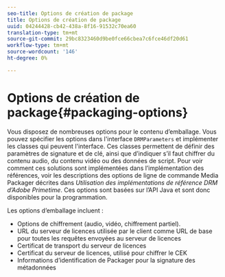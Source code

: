 ```yaml
---
seo-title: Options de création de package
title: Options de création de package
uuid: 04244428-cb42-438a-8f16-91532c70ea60
translation-type: tm+mt
source-git-commit: 29bc8323460d9be0fce66cbea7c6fce46df20d61
workflow-type: tm+mt
source-wordcount: '146'
ht-degree: 0%

---
```



# Options de création de package{#packaging-options}

Vous disposez de nombreuses options pour le contenu d’emballage. Vous pouvez spécifier les options dans l&#39;interface `DRMParameters` et implémenter les classes qui peuvent l&#39;interface. Ces classes permettent de définir des paramètres de signature et de clé, ainsi que d’indiquer s’il faut chiffrer du contenu audio, du contenu vidéo ou des données de script. Pour voir comment ces solutions sont implémentées dans l’implémentation des références, voir les descriptions des options de ligne de commande Media Packager décrites dans *Utilisation des implémentations de référence DRM d’Adobe Primetime*. Ces options sont basées sur l’API Java et sont donc disponibles pour la programmation.

Les options d’emballage incluent :

* Options de chiffrement (audio, vidéo, chiffrement partiel).
* URL du serveur de licences utilisée par le client comme URL de base pour toutes les requêtes envoyées au serveur de licences
* Certificat de transport du serveur de licences
* Certificat du serveur de licences, utilisé pour chiffrer le CEK
* Informations d’identification de Packager pour la signature des métadonnées


